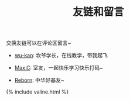 ﻿---
layout: page
title: 友链和留言
---
交换友链可以在评论区留言~

- [wu-kan](https://wu-kan.github.io): 坎爷学长，在线教学，带我起飞

- [Max.C](https://437436999.github.io): 室友，一起快乐学习快乐打码~

- [Reborn](https://KomicaReborn.github.io): 中华好基友~

{% include valine.html %}
